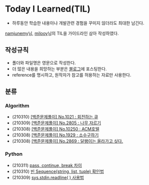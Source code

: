 # Today I Learned(TIL)

* 하루동안 학습한 내용이나 개발관련 경험을 꾸미지 않더라도 최대한 남긴다.

[namjunemy](https://github.com/namjunemy)님, [milooy](https://github.com/milooy)님의 TIL을 가이드라인 삼아 작성하였다.

## 작성규칙
* 폴더와 파일명은 영문으로 작성한다.
* 더 많은 내용을 희망하는 부분은 [블로그](https://data-jj.tistory.com/)에 포스팅한다.
* reference를 명시하고, 원작자가 참고를 허용하는 자료만 사용한다.

## 분류
### Algorithm
* (210310) [[백준문제풀이] No.1021 : 회전하는 큐](https://github.com/JeongJoo-Lee/TIL/blob/main/Algorithm/baekjoon_N1021.md)
* (210309) [[백준문제풀이] No.2805 : 나무 자르기](https://github.com/JeongJoo-Lee/TIL/blob/main/Algorithm/baekjoon_N2805.md)
* (210308) [[백준문제풀이] No.10250 : ACM호텔](https://github.com/JeongJoo-Lee/TIL/blob/main/Algorithm/baekjoon_N10250.md)
* (210308) [[백준문제풀이] No.1929 : 소수구하기](https://github.com/JeongJoo-Lee/TIL/blob/main/Algorithm/baekjoon_N1929.md)
* (210308) [[백준문제풀이] No.2869 : 달팽이는 올라가고 싶다.](https://github.com/JeongJoo-Lee/TIL/blob/main/Algorithm/baekjoon_N2869.md)


### Python
* (210311) [pass, continue, break 차이](https://github.com/JeongJoo-Lee/TIL/blob/main/Python/pass%2C%20continue%2C%20break%20%EC%B0%A8%EC%9D%B4.md)
* (210310) [빈 Sequence(string, list, tuple) 확인법](https://github.com/JeongJoo-Lee/TIL/blob/main/Python/%EB%B9%84%EC%96%B4%EC%9E%88%EB%8A%94%20%EC%8B%9C%ED%80%80%EC%8A%A4(list%2Cstring%2Ctuple)%20%ED%99%95%EC%9D%B8%EB%B2%95.md)
* (210309) [sys.stdin.readline( ) 사용법](https://github.com/JeongJoo-Lee/TIL/blob/main/Python/sys.stdin.readline()%20%EC%82%AC%EC%9A%A9%EB%B2%95.md)
